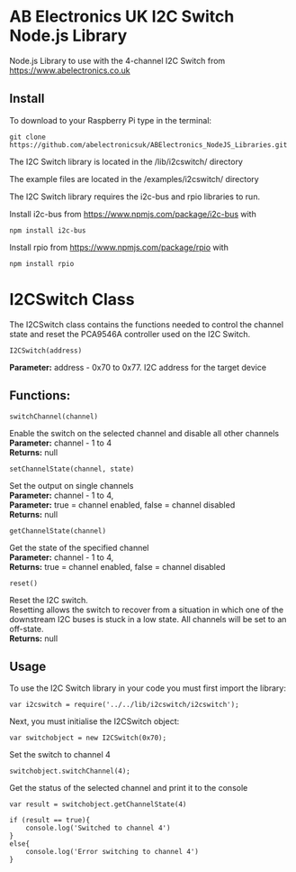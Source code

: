# AB Electronics UK I2C Switch Node.js Library

Node.js Library to use with the 4-channel I2C Switch from https://www.abelectronics.co.uk

## Install

To download to your Raspberry Pi type in the terminal: 

```
git clone https://github.com/abelectronicsuk/ABElectronics_NodeJS_Libraries.git
```
The I2C Switch library is located in the /lib/i2cswitch/ directory

The example files are located in the /examples/i2cswitch/ directory

The I2C Switch library requires the i2c-bus and rpio libraries to run.

Install i2c-bus from https://www.npmjs.com/package/i2c-bus with
```
npm install i2c-bus
```

Install rpio from https://www.npmjs.com/package/rpio with
```
npm install rpio
```

# I2CSwitch Class

The I2CSwitch class contains the functions needed to control the channel state and reset the PCA9546A controller used on the I2C Switch.

```
I2CSwitch(address) 
```
**Parameter:** address - 0x70 to 0x77. I2C address for the target device  

## Functions:

```
switchChannel(channel) 
```
Enable the switch on the selected channel and disable all other channels  
**Parameter:** channel - 1 to 4  
**Returns:** null  

```
setChannelState(channel, state) 
```
Set the output on single channels  
**Parameter:** channel - 1 to 4,  
**Parameter:** true = channel enabled, false = channel disabled   
**Returns:** null  

```
getChannelState(channel) 
```
Get the state of the specified channel  
**Parameter:** channel - 1 to 4,   
**Returns:** true = channel enabled, false = channel disabled  

```
reset() 
```
Reset the I2C switch.  
Resetting allows the switch to recover from a situation in which one of the downstream I2C buses is stuck in a low state.  All channels will be set to an off-state.  
**Returns:** null  

## Usage

To use the I2C Switch library in your code you must first import the library:
```
var i2cswitch = require('../../lib/i2cswitch/i2cswitch');
```
Next, you must initialise the I2CSwitch object:
```
var switchobject = new I2CSwitch(0x70);
```
Set the switch to channel 4
```
switchobject.switchChannel(4);
```
Get the status of the selected channel  and print it to the console
```
var result = switchobject.getChannelState(4)

if (result == true){
    console.log('Switched to channel 4')
}
else{
    console.log('Error switching to channel 4')
}
```